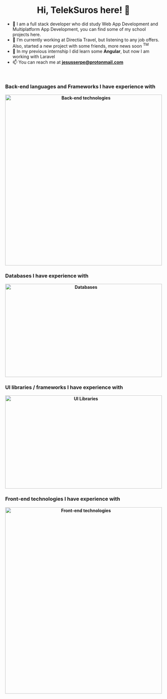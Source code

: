 <div>
	<h1 id="title" align="center">Hi, TelekSuros here! 👋</h1>
	<ul id="about">
		<li>🏫 I am a full stack developer who did study Web App Development and Multiplatform App Development, you can find some of my school projects here.</li>
		<li>🔭 I’m currently working at Directia Travel, but listening to any job offers. Also, started a new project with some friends, more news soon <sup>TM</sup></li>
		<li>🌱 In my previous internship I did learn some <strong>Angular</strong>, but now I am working with <stron>Laravel</stron></li>
		<li>📫 You can reach me at <strong><a href="mailto:jesusserpe@protonmail.com">jesusserpe@protonmail.com</a><strong></li>
	</ul>
	<br>
	<h3 id="back">Back-end languages and Frameworks I have experience with</h3>
	<a  align="center" href="https://github.com/JesusSePe/JesusSePe/blame/main/back-end.svg">
		<img src="back-end.svg" width="100%" height="550px" alt="Back-end technologies">
	</a>
	<br>
	<h3 id="dbs">Databases I have experience with</h3>
	<a  align="center" href="https://github.com/JesusSePe/JesusSePe/blame/main/DBs.svg">
		<img src="DBs.svg" width="100%" height="300px" alt="Databases">
	</a>
	<br>
	<h3 id="ui-libs">UI libraries / frameworks I have experience with</h3>
	<a  align="center" href="https://github.com/JesusSePe/JesusSePe/blame/main/UI.svg">
		<img src="UI.svg" width="100%" height="300px" alt="UI Libraries">
	</a>
	<br>
	<h3 id="front">Front-end technologies I have experience with</h3>
	<a  align="center" href="https://github.com/JesusSePe/JesusSePe/blame/main/front-end.svg">
		<img src="front-end.svg" width="100%" height="600px" alt="Front-end technologies">
	</a>
	<br>
</div>
